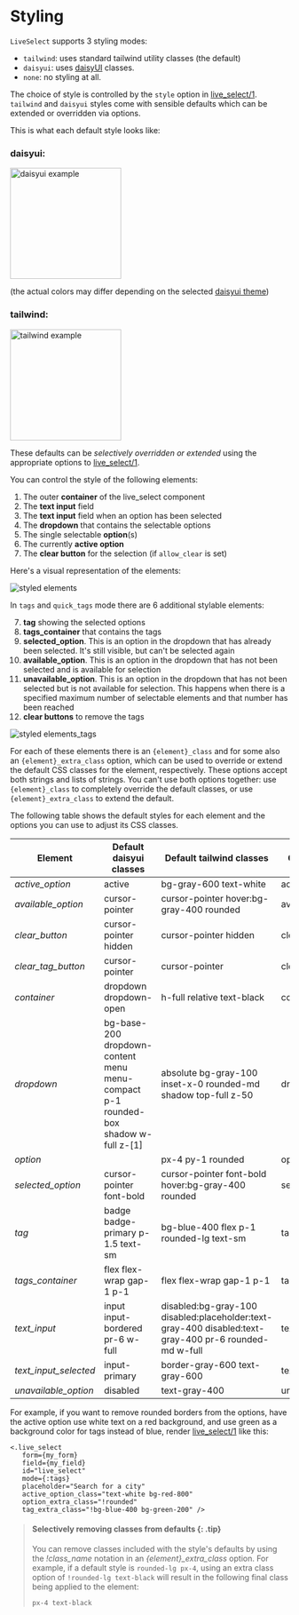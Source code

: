# Styling

`LiveSelect` supports 3 styling modes:

* `tailwind`: uses standard tailwind utility classes (the default)
* `daisyui`: uses [daisyUI](https://daisyui.com/) classes.
* `none`: no styling at all.

The choice of style is controlled by the `style` option in [live_select/1](`LiveSelect.live_select/1`).
`tailwind` and `daisyui` styles come with sensible defaults which can be extended or overridden via options.

This is what each default style looks like:

### daisyui:

<img alt="daisyui example" src="https://raw.githubusercontent.com/maxmarcon/live_select/main/priv/static/images/daisyui.png"  width="200">

(the actual colors may differ depending on the selected [daisyui theme](https://daisyui.com/docs/themes/))

### tailwind:

<img alt="tailwind example" src="https://raw.githubusercontent.com/maxmarcon/live_select/main/priv/static/images/tailwind.png" width="200">

These defaults can be _selectively overridden or extended_ using the appropriate options
to [live_select/1](`LiveSelect.live_select/1`).

You can control the style of the following elements:

1. The outer **container** of the live_select component
2. The **text input** field
3. The **text input** field when an option has been selected
4. The **dropdown** that contains the selectable options
5. The single selectable **option**(s)
6. The currently **active option**
7. The **clear button** for the selection (if `allow_clear` is set)

Here's a visual representation of the elements:

![styled elements](https://raw.githubusercontent.com/maxmarcon/live_select/main/priv/static/images/styled_elements.png)

In `tags` and `quick_tags` mode there are 6 additional stylable elements:

7. **tag** showing the selected options
8. **tags_container** that contains the tags
9. **selected_option**. This is an option in the dropdown that has already been selected. It's still visible, but can't be selected again
11. **available_option**. This is an option in the dropdown that has not been selected and is available for selection 
10. **unavailable_option**. This is an option in the dropdown that has not been selected but is not available for selection. This happens when there is a specified maximum number of selectable elements and that number has been reached 
12. **clear buttons** to remove the tags

![styled elements_tags](https://raw.githubusercontent.com/maxmarcon/live_select/main/priv/static/images/styled_elements_tags.png)

For each of these elements there is an `{element}_class` and for some also an `{element}_extra_class` option, which can
be used
to override or extend the default CSS classes for the element, respectively. These options accept both strings and lists of strings.
You can't use both options together:
use `{element}_class`
to completely override the default classes, or use `{element}_extra_class` to extend the default.

The following table shows the default styles for each element and the options you can use to adjust its CSS classes.

| Element | Default daisyui classes | Default tailwind classes | Class override option | Class extend option |
|----|----|----|----|----|
| *active_option* | active | bg-gray-600 text-white | active_option_class |  |
| *available_option* | cursor-pointer | cursor-pointer hover:bg-gray-400 rounded | available_option_class |  |
| *clear_button* | cursor-pointer hidden | cursor-pointer hidden | clear_button_class | clear_button_extra_class |
| *clear_tag_button* | cursor-pointer | cursor-pointer | clear_tag_button_class | clear_tag_button_extra_class |
| *container* | dropdown dropdown-open | h-full relative text-black | container_class | container_extra_class |
| *dropdown* | bg-base-200 dropdown-content menu menu-compact p-1 rounded-box shadow w-full z-[1] | absolute bg-gray-100 inset-x-0 rounded-md shadow top-full z-50 | dropdown_class | dropdown_extra_class |
| *option* |  | px-4 py-1 rounded | option_class | option_extra_class |
| *selected_option* | cursor-pointer font-bold | cursor-pointer font-bold hover:bg-gray-400 rounded | selected_option_class |  |
| *tag* | badge badge-primary p-1.5 text-sm | bg-blue-400 flex p-1 rounded-lg text-sm | tag_class | tag_extra_class |
| *tags_container* | flex flex-wrap gap-1 p-1 | flex flex-wrap gap-1 p-1 | tags_container_class | tags_container_extra_class |
| *text_input* | input input-bordered pr-6 w-full | disabled:bg-gray-100 disabled:placeholder:text-gray-400 disabled:text-gray-400 pr-6 rounded-md w-full | text_input_class | text_input_extra_class |
| *text_input_selected* | input-primary | border-gray-600 text-gray-600 | text_input_selected_class |  |
| *unavailable_option* | disabled | text-gray-400 | unavailable_option_class |  |

For example, if you want to remove rounded borders from the options, have the active option use white text on a red background,
and use green as a background color for tags instead of blue, render [live_select/1](`LiveSelect.live_select/1`)
like this:

```
<.live_select
   form={my_form}
   field={my_field}
   id="live_select"
   mode={:tags}
   placeholder="Search for a city"
   active_option_class="text-white bg-red-800"
   option_extra_class="!rounded"
   tag_extra_class="!bg-blue-400 bg-green-200" />
```

> #### Selectively removing classes from defaults {: .tip}
> 
> You can remove classes included with the style's defaults by using the *!class_name* notation
> in an *{element}_extra_class* option. For example, if a default style is `rounded-lg px-4`,
> using an extra class option of `!rounded-lg text-black` will result in the following final class 
> being applied to the element:
> 
>  `px-4 text-black`



